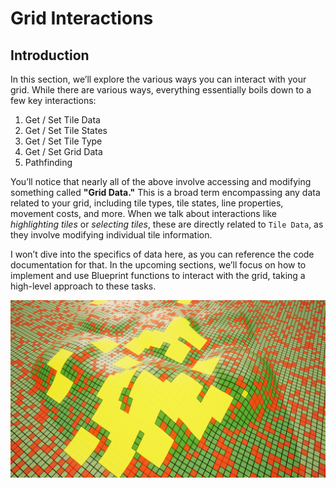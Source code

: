 # Grid Interactions

## Introduction

In this section, we’ll explore the various ways you can interact with your grid. While there are various ways, everything essentially boils down to a few key interactions:

1. Get / Set Tile Data
2. Get / Set Tile States
3. Get / Set Tile Type
4. Get / Set Grid Data
5. Pathfinding

You’ll notice that nearly all of the above involve accessing and modifying something called **"Grid Data."** This is a broad term encompassing any data related to your grid, including tile types, tile states, line properties, movement costs, and more.
 When we talk about interactions like *highlighting tiles* or *selecting tiles*, these are directly related to ``Tile Data``, as they involve modifying individual tile information.

I won’t dive into the specifics of data here, as you can reference the code documentation for that. In the upcoming sections, we’ll focus on how to implement and use Blueprint functions to interact with the grid, taking a high-level approach to these tasks.

![alt text](../images/grid-add-types.png)